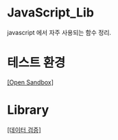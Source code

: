 # JavaScript_Lib
javascript 에서 자주 사용되는 함수 정리.

# 테스트 환경
[[Open Sandbox]](https://codesandbox.io/open-source)

# Library
[[데이터 검증]](./lib/vanilla_javascript/validation.js)